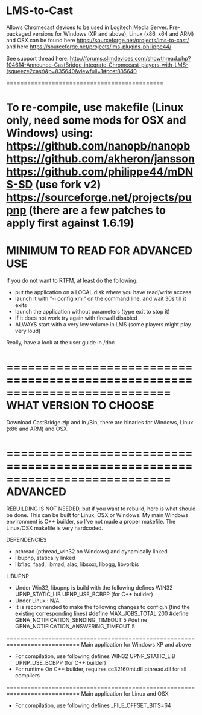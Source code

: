 # LMS-to-Cast

Allows Chromecast devices to be used in Logitech Media Server.
Pre-packaged versions for Windows (XP and above), Linux (x86, x64 and ARM) and OSX can be found here https://sourceforge.net/projects/lms-to-cast/ and here https://sourceforge.net/projects/lms-plugins-philippe44/

See support thread here: http://forums.slimdevices.com/showthread.php?104614-Announce-CastBridge-integrate-Chromecast-players-with-LMS-(squeeze2cast)&p=835640&viewfull=1#post835640

=============================================

To re-compile, use makefile (Linux only, need some mods for OSX and Windows) using:
https://github.com/nanopb/nanopb
https://github.com/akheron/jansson
https://github.com/philippe44/mDNS-SD (use fork v2)
https://sourceforge.net/projects/pupnp (there are a few patches to apply first against 1.6.19)
===========================================================================
MINIMUM TO READ FOR ADVANCED USE
===========================================================================
If you do not want to RTFM, at least do the following:
- put the application on a LOCAL disk where you have read/write access
- launch it with "-i config.xml" on the command line, and wait 30s till it exits
- launch the application without parameters (type exit to stop it)
- if it does not work try again with firewall disabled 
- ALWAYS start with a very low volume in LMS (some players might play very loud)

Really, have a look at the user guide in /doc

===========================================================================
WHAT VERSION TO CHOOSE
===========================================================================
Download CastBridge.zip and in /Bin, there are binaries for Windows, Linux 
(x86 and ARM) and OSX. 

===========================================================================
ADVANCED
===========================================================================
REBUILDING IS NOT NEEDED, but if you want to rebuild, here is what should be 
done. This can be built for Linux, OSX or Windows. My main Windows environment 
is C++ builder, so I've not made a proper makefile. The Linux/OSX makefile is
very hardcoded.

DEPENDENCIES
 - pthread (pthread_win32 on Windows) and dynamically linked
 - libupnp, statically linked
 - libflac, faad, libmad, alac, libsoxr, libogg, libvorbis
 
LIBUPNP
 - Under Win32, libupnp is build with the following defines
        WIN32
        UPNP_STATIC_LIB
        UPNP_USE_BCBPP (for C++ builder)
- Under Linux : N/A
- It is recommended to make the following changes to config.h (find the 
existing corresponding lines)
	#define MAX_JOBS_TOTAL 200 
	#define GENA_NOTIFICATION_SENDING_TIMEOUT 5
	#define GENA_NOTIFICATION_ANSWERING_TIMEOUT 5

===========================================================================
Main application for Windows XP and above
 - For compilation, use following defines
        WIN32
        UPNP_STATIC_LIB
        UPNP_USE_BCBPP (for C++ builder)
  - For runtime
        On C++ builder, requires cc32160mt.dll
        pthread.dll for all compilers

===========================================================================
Main application for Linux and OSX
 - For compilation, use following defines
        _FILE_OFFSET_BITS=64
	
 


